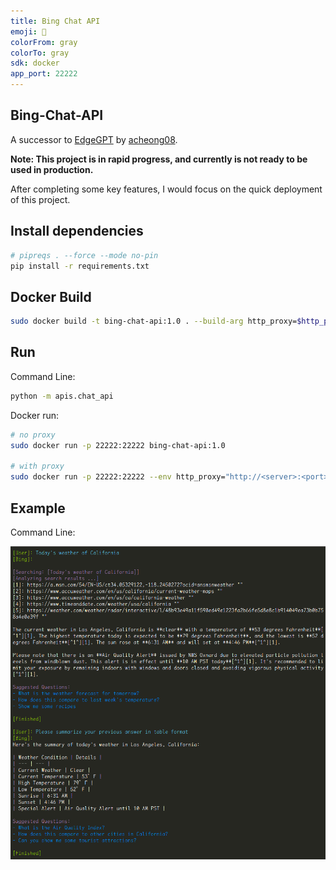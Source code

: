 ```yaml
---
title: Bing Chat API
emoji: 🧬
colorFrom: gray
colorTo: gray
sdk: docker
app_port: 22222
---
```


## Bing-Chat-API

A successor to [EdgeGPT](https://github.com/acheong08/EdgeGPT) by [acheong08](https://github.com/acheong08).

**Note: This project is in rapid progress, and currently is not ready to be used in production.**

After completing some key features, I would focus on the quick deployment of this project.

## Install dependencies

```bash
# pipreqs . --force --mode no-pin
pip install -r requirements.txt
```

## Docker Build

```bash
sudo docker build -t bing-chat-api:1.0 . --build-arg http_proxy=$http_proxy --build-arg https_proxy=$https_proxy
```

## Run

Command Line:

```bash
python -m apis.chat_api
```

Docker run:

```bash
# no proxy
sudo docker run -p 22222:22222 bing-chat-api:1.0

# with proxy
sudo docker run -p 22222:22222 --env http_proxy="http://<server>:<port>" bing-chat-api:1.0
```

## Example

Command Line:

![Bing-Chat-API-CLI](./docs/bing-chat-api-cli.png)